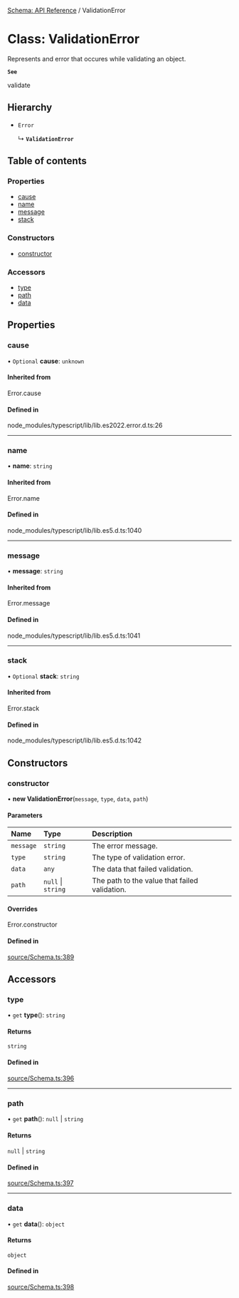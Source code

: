 [Schema: API Reference](../README.md) / ValidationError

# Class: ValidationError

Represents and error that occures while validating an object.

**`See`**

validate

## Hierarchy

- `Error`

  ↳ **`ValidationError`**

## Table of contents

### Properties

- [cause](ValidationError.md#cause)
- [name](ValidationError.md#name)
- [message](ValidationError.md#message)
- [stack](ValidationError.md#stack)

### Constructors

- [constructor](ValidationError.md#constructor)

### Accessors

- [type](ValidationError.md#type)
- [path](ValidationError.md#path)
- [data](ValidationError.md#data)

## Properties

### cause

• `Optional` **cause**: `unknown`

#### Inherited from

Error.cause

#### Defined in

node_modules/typescript/lib/lib.es2022.error.d.ts:26

___

### name

• **name**: `string`

#### Inherited from

Error.name

#### Defined in

node_modules/typescript/lib/lib.es5.d.ts:1040

___

### message

• **message**: `string`

#### Inherited from

Error.message

#### Defined in

node_modules/typescript/lib/lib.es5.d.ts:1041

___

### stack

• `Optional` **stack**: `string`

#### Inherited from

Error.stack

#### Defined in

node_modules/typescript/lib/lib.es5.d.ts:1042

## Constructors

### constructor

• **new ValidationError**(`message`, `type`, `data`, `path`)

#### Parameters

| Name | Type | Description |
| :------ | :------ | :------ |
| `message` | `string` | The error message. |
| `type` | `string` | The type of validation error. |
| `data` | `any` | The data that failed validation. |
| `path` | ``null`` \| `string` | The path to the value that failed validation. |

#### Overrides

Error.constructor

#### Defined in

[source/Schema.ts:389](https://github.com/jeremybankes/schema/blob/debf27d/source/Schema.ts#L389)

## Accessors

### type

• `get` **type**(): `string`

#### Returns

`string`

#### Defined in

[source/Schema.ts:396](https://github.com/jeremybankes/schema/blob/debf27d/source/Schema.ts#L396)

___

### path

• `get` **path**(): ``null`` \| `string`

#### Returns

``null`` \| `string`

#### Defined in

[source/Schema.ts:397](https://github.com/jeremybankes/schema/blob/debf27d/source/Schema.ts#L397)

___

### data

• `get` **data**(): `object`

#### Returns

`object`

#### Defined in

[source/Schema.ts:398](https://github.com/jeremybankes/schema/blob/debf27d/source/Schema.ts#L398)
